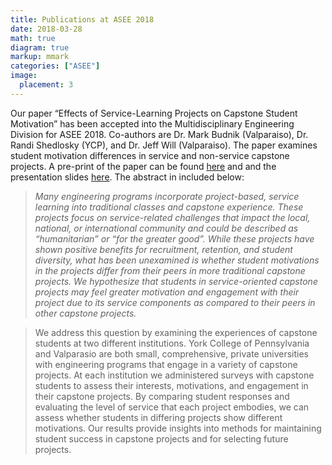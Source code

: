 ```yaml
---
title: Publications at ASEE 2018
date: 2018-03-28
math: true
diagram: true
markup: mmark
categories: ["ASEE"]
image:
  placement: 3
---
```

Our paper “Effects of Service-Learning Projects on Capstone Student Motivation” has been accepted into the Multidisciplinary Engineering Division for ASEE 2018. Co-authors are Dr. Mark Budnik (Valparaiso), Dr. Randi Shedlosky (YCP), and Dr. Jeff Will (Valparaiso). The paper examines student motivation differences in service and non-service capstone projects. A pre-print of the paper can be found [here](/pdf/ASEE-Multi-Pre-print-2018.pdf) and and the presentation slides [here](/pdf/ASEE-Multi-2018-Presentation.pdf). The abstract in included below:

> *Many engineering programs incorporate project-based, service learning into traditional classes and capstone experience. These projects focus on service-related challenges that impact the local, national, or international community and could be described as “humanitarian” or “for the greater good”. While these projects have shown positive benefits for recruitment, retention, and student diversity, what has been unexamined is whether student motivations in the projects differ from their peers in more traditional capstone projects. We hypothesize that students in service-oriented capstone projects may feel greater motivation and engagement with their project due to its service components as compared to their peers in other capstone projects.*

> We address this question by examining the experiences of capstone students at two different institutions. York College of Pennsylvania and Valparasio are both small, comprehensive, private universities with engineering programs that engage in a variety of capstone projects. At each institution we administered surveys with capstone students to assess their interests, motivations, and engagement in their capstone projects. By comparing student responses and evaluating the level of service that each project embodies, we can assess whether students in differing projects show different motivations. Our results provide insights into methods for maintaining student success in capstone projects and for selecting future projects.